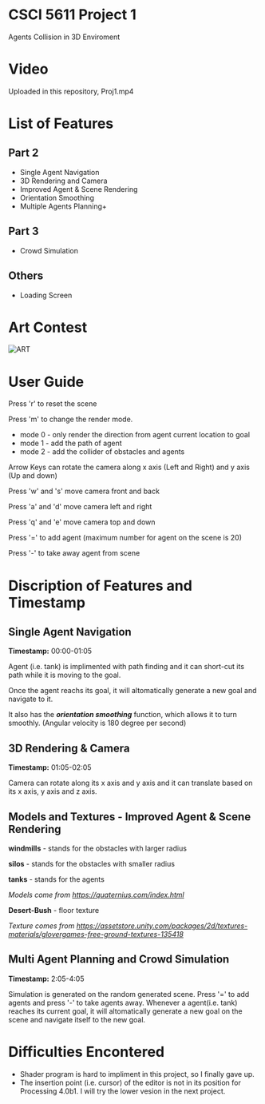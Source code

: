 # CSCI 5611 Project 1
 Agents Collision in 3D Enviroment

# Video
Uploaded in this repository, Proj1.mp4

# List of Features 
## Part 2
* Single Agent Navigation
* 3D Rendering and Camera
* Improved Agent & Scene Rendering
* Orientation Smoothing
* Multiple Agents Planning+
## Part 3
* Crowd Simulation
## Others
* Loading Screen


# Art Contest
![ART](https://user-images.githubusercontent.com/81786534/135957016-ec2ebdc2-0712-4fe6-86d0-4bcc921edc29.png)

# User Guide
Press 'r' to reset the scene

Press 'm' to change the render mode.

* mode 0 - only render the direction from agent current location to goal
* mode 1 - add the path of agent
* mode 2 - add the collider of obstacles and agents

Arrow Keys can rotate the camera along x axis (Left and Right) and y axis (Up and down)

Press 'w' and 's' move camera front and back

Press 'a' and 'd' move camera left and right

Press 'q' and 'e' move camera top and down

Press '=' to add agent (maximum number for agent on the scene is 20)

Press '-' to take away agent from scene

# Discription of Features and Timestamp
## Single Agent Navigation
**Timestamp:** 00:00-01:05

Agent (i.e. tank) is implimented with path finding and it can short-cut its path while it is moving to the goal. 

Once the agent reachs its goal, it will altomatically generate a new goal and navigate to it.

It also has the **_orientation smoothing_** function, which allows it to turn smoothly. (Angular velocity is 180 degree per second)


## 3D Rendering & Camera
**Timestamp:** 01:05-02:05

Camera can rotate along its x axis and y axis and it can translate based on its x axis, y axis and z axis.


## Models and Textures - Improved Agent & Scene Rendering
**windmills** - stands for the obstacles with larger radius

**silos** - stands for the obstacles with smaller radius

**tanks** - stands for the agents

*Models come from https://quaternius.com/index.html*

**Desert-Bush** - floor texture

*Texture comes from https://assetstore.unity.com/packages/2d/textures-materials/glovergames-free-ground-textures-135418*



## Multi Agent Planning and Crowd Simulation
**Timestamp:** 2:05-4:05

Simulation is generated on the random generated scene. Press '=' to add agents and press '-' to take agents away.
Whenever a agent(i.e. tank) reaches its current goal, it will altomatically generate a new goal on the scene and navigate itself to the new goal.


# Difficulties Encontered
* Shader program is hard to impliment in this project, so I finally gave up.
* The insertion point (i.e. cursor) of the editor is not in its position for Processing 4.0b1. I will try the lower vesion in the next project.



